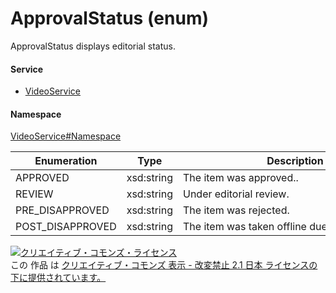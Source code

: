 

# ApprovalStatus (enum)

ApprovalStatus displays editorial status.

#### Service

+ [VideoService](../../services/VideoService.md)

#### Namespace

[VideoService#Namespace](../../services/VideoService.md#namespace)

| Enumeration  |       Type       |          Description          |
| ------------ | ---------------- | ----------------------------- |
| APPROVED | xsd:string | The item was approved.. |
| REVIEW | xsd:string | Under editorial review. |
| PRE_DISAPPROVED | xsd:string | The item was rejected. |
| POST_DISAPPROVED | xsd:string | The item was taken offline due to a post review. |

<a rel="license" href="http://creativecommons.org/licenses/by-nd/2.1/jp/"><img alt="クリエイティブ・コモンズ・ライセンス" style="border-width:0" src="https://i.creativecommons.org/l/by-nd/2.1/jp/88x31.png" /></a><br />この 作品 は <a rel="license" href="http://creativecommons.org/licenses/by-nd/2.1/jp/">クリエイティブ・コモンズ 表示 - 改変禁止 2.1 日本 ライセンスの下に提供されています。</a>
